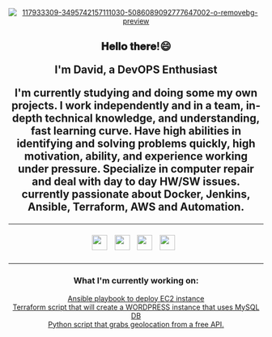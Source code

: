 <p align="center"><a href='https://postimg.cc/7JGZvFjw' target='_blank'><img src='https://i.postimg.cc/7JGZvFjw/117933309-3495742157111030-5086089092777647002-o-removebg-preview.png' border='0' alt='117933309-3495742157111030-5086089092777647002-o-removebg-preview'/></a>
<h2 align="center">𝐇𝐞𝐥𝐥𝐨 𝐭𝐡𝐞𝐫𝐞!😄  
<p align="center">I'm David, a DevOPS Enthusiast 

<p align="center">
I'm currently studying and doing some my own projects.
I work independently and in a team,
in-depth technical knowledge, and understanding, fast learning curve. Have high abilities in identifying
and solving problems quickly, high motivation, ability, and experience working under pressure. Specialize
in computer repair and deal with day to day HW/SW issues.     
currently passionate about Docker, Jenkins, Ansible, Terraform, AWS and Automation.
</p>
 
<hr>

<p align="center">
<a href="https://facebook.com/dvdgitman"><img height="30" src="https://github.com/stephenajulu/stephenajulu/blob/master/images/icons/facebook-square-brands.svg"></a>&nbsp;&nbsp;
<a href="https://www.linkedin.com/in/davidgman/"><img height="30" src="https://github.com/stephenajulu/stephenajulu/blob/master/images/icons/linkedin-brands.svg"></a>&nbsp;&nbsp;
<a href="https://github.com/dvdgitman"><img height="30" src="https://github.com/stephenajulu/stephenajulu/blob/master/images/icons/github-square-brands.svg"></a>&nbsp;&nbsp;
<a href="mailto:dgitman94@gmail.com"><img height="30" src="https://github.com/stephenajulu/stephenajulu/blob/master/images/icons/envelope-square-solid.svg"></a>&nbsp;&nbsp;


<hr>

<h3 align="center">What I'm currently working on:</h3>
<p align="center">
<a href="https://github.com/dvdgitman/ec2-ansible">Ansible playbook to deploy EC2 instance</a><br>
<a href="https://github.com/dvdgitman/terraform-aws">Terraform script that will create a WORDPRESS instance that uses MySQL DB</a><br>
<a href="https://github.com/dvdgitman/ip-geolocation-locator">Python script that grabs geolocation from a free API.</a><br>

</p>




















<!--
**dvdgitman/dvdgitman** is a ✨ _special_ ✨ repository because its `README.md` (this file) appears on your GitHub profile.

Here are some ideas to get you started:

- 🔭 I’m currently working on ...
- 🌱 I’m currently learning ...
- 👯 I’m looking to collaborate on ...
- 🤔 I’m looking for help with ...
- 💬 Ask me about ...
- 📫 How to reach me: ...
- 😄 Pronouns: ...
- ⚡ Fun fact: ...
-->
 

